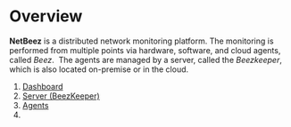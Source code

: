 # Overview
**NetBeez** is a distributed network monitoring platform. The monitoring is performed from multiple points via hardware, software, and cloud agents, called *Beez*.  The agents are managed by a server, called the *Beezkeeper*, which is also located on-premise or in the cloud. 

1. [Dashboard](dashboard.md)
2. [Server (BeezKeeper)](server.md)
3. [Agents](agents.md)
4. 